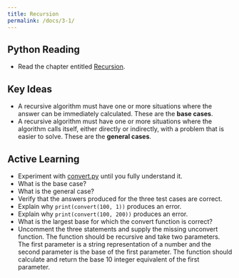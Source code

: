 ```yaml
---
title: Recursion
permalink: /docs/3-1/
---
```


## Python Reading
- Read the chapter entitled [Recursion](https://runestone.academy/ns/books/published/pythonds/Recursion/toctree.html).

## Key Ideas
- A recursive algorithm must have one or more situations where the answer can be immediately calculated. These are the **base cases**.
- A recursive algorithm must have one or more situations where the algorithm calls itself, either directly or indirectly, with a problem that is easier to solve. These are the **general cases**.

## Active Learning
- Experiment with [convert.py](../lessons/code/convert.py) until you fully understand it.
- What is the base case?
- What is the general case?
- Verify that the answers produced for the three test cases are correct.
- Explain why `print(convert(100, 1))` produces an error.
- Explain why `print(convert(100, 200))` produces an error.
- What is the largest base for which the convert function is correct?
- Uncomment the three statements and supply the missing unconvert function. The function should be recursive and take two parameters. The first parameter is a string representation of a number and the second parameter is the base of the first parameter. The function should calculate and return the base 10 integer equivalent of the first parameter.